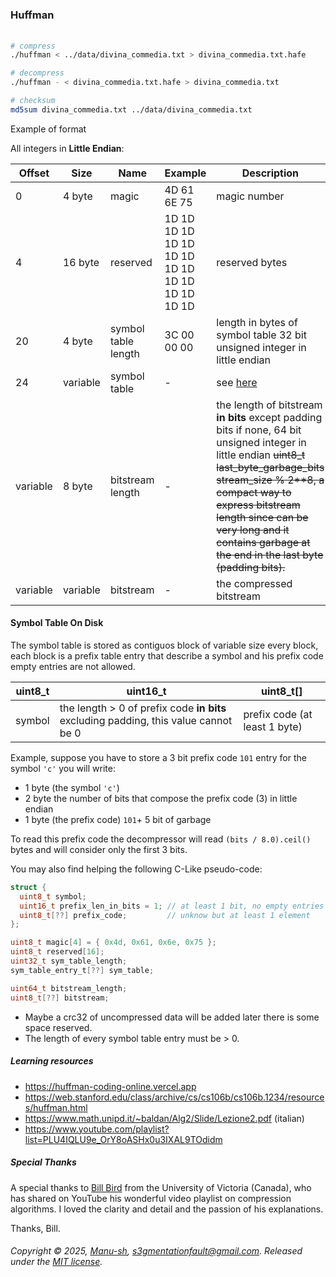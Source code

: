 ### Huffman
###### 

```bash
# compress
./huffman < ../data/divina_commedia.txt > divina_commedia.txt.hafe

# decompress
./huffman - < divina_commedia.txt.hafe > divina_commedia.txt

# checksum
md5sum divina_commedia.txt ../data/divina_commedia.txt
```

Example of format

All integers in **Little Endian**:


| Offset   | Size       |  Name              | Example                                         | Description |
-----------|------------|--------------------|-------------------------------------------------|-------------|
| 0        | 4 byte     | magic              | 4D 61 6E 75                                     | magic number |
| 4        | 16 byte    | reserved           | 1D 1D 1D 1D 1D 1D 1D 1D 1D 1D 1D 1D 1D 1D 1D 1D | reserved bytes |
| 20       | 4 byte    | symbol table length | 3C 00 00 00                                     | length in bytes of symbol table 32 bit unsigned integer in little endian |
| 24       | variable  | symbol table        | -                                               | see [here](#symbol-table-on-disk) |
| variable | 8 byte    | bitstream length    | -                                               | the length of bitstream **in bits** except padding bits if none, 64 bit unsigned integer in little endian ~~uint8_t last_byte_garbage_bits stream_size % 2**8, a compact way to express bitstream length since can be very long and it contains garbage at the end in the last byte (padding bits).~~ |
| variable | variable  | bitstream           | -                                               | the compressed bitstream |


#### Symbol Table On Disk
The symbol table is stored as contiguos block of variable size every block, each block is a prefix table entry that describe a symbol and his prefix code
empty entries are not allowed.

| uint8_t | uint16_t                                                                           | uint8_t[]                     |
----------|------------------------------------------------------------------------------------|-------------------------------
| symbol  | the length > 0 of prefix code **in bits** excluding padding, this value cannot be 0 | prefix code (at least 1 byte) |


Example, suppose you have to store a 3 bit prefix code `101` entry for the symbol `'c'` you will write:

- 1 byte (the symbol `'c'`)
- 2 byte the number of bits that compose the prefix code (3) in little endian
- 1 byte (the prefix code) `101`+ 5 bit of garbage

To read this prefix code the decompressor will read `(bits / 8.0).ceil()` bytes and will consider only the first 3 bits.

You may also find helping the following C-Like pseudo-code:

```c
struct {
  uint8_t symbol;
  uint16_t prefix_len_in_bits = 1; // at least 1 bit, no empty entries allowed
  uint8_t[??] prefix_code;         // unknow but at least 1 element
};

uint8_t magic[4] = { 0x4d, 0x61, 0x6e, 0x75 };
uint8_t reserved[16];
uint32_t sym_table_length;
sym_table_entry_t[??] sym_table;

uint64_t bitstream_length;
uint8_t[??] bitstream;
```



- Maybe a crc32 of uncompressed data will be added later there is some space reserved.
- The length of every symbol table entry must be > 0.


##### Learning resources
- https://huffman-coding-online.vercel.app
- https://web.stanford.edu/class/archive/cs/cs106b/cs106b.1234/resources/huffman.html
- https://www.math.unipd.it/~baldan/Alg2/Slide/Lezione2.pdf (italian)
- https://www.youtube.com/playlist?list=PLU4IQLU9e_OrY8oASHx0u3IXAL9TOdidm

##### Special Thanks

A special thanks to [Bill Bird](https://github.com/billbird) from the University of Victoria (Canada), 
who has shared on YouTube his wonderful video playlist on compression algorithms.
I loved the clarity and detail and the passion of his explanations. 

Thanks, Bill.


###### Copyright © 2025, [Manu-sh](https://github.com/Manu-sh), s3gmentationfault@gmail.com. Released under the [MIT license](LICENSE).

